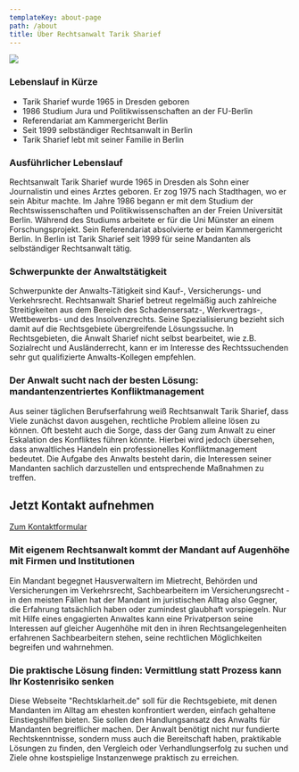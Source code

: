 ```yaml
---
templateKey: about-page
path: /about
title: Über Rechtsanwalt Tarik Sharief
---
```

<div class='inline-image'> <img src=/img/img_0513.jpg/> </div> 

### Lebenslauf in Kürze

* Tarik Sharief wurde 1965 in Dresden geboren
* 1986 Studium Jura und Politikwissenschaften an der FU-Berlin
* Referendariat am Kammergericht Berlin
* Seit 1999 selbständiger Rechtsanwalt in Berlin
* Tarik Sharief lebt mit seiner Familie in Berlin

### Ausführlicher Lebenslauf

Rechtsanwalt Tarik Sharief wurde 1965 in Dresden als Sohn einer Journalistin und eines Arztes geboren. Er zog 1975 nach Stadthagen, wo er sein Abitur machte. Im Jahre 1986 begann er mit dem Studium der Rechtswissenschaften und Politikwissenschaften an der Freien Universität Berlin. Während des Studiums arbeitete er für die Uni Münster an einem Forschungsprojekt. Sein Referendariat absolvierte er beim Kammergericht Berlin. In Berlin ist Tarik Sharief seit 1999 für seine Mandanten als selbständiger Rechtsanwalt tätig.

### Schwerpunkte der Anwaltstätigkeit

Schwerpunkte der Anwalts-Tätigkeit sind Kauf-, Versicherungs- und Verkehrsrecht. Rechtsanwalt Sharief betreut regelmäßig auch zahlreiche Streitigkeiten aus dem Bereich des Schadensersatz-, Werkvertrags-, Wettbewerbs- und des Insolvenzrechts. Seine Spezialisierung bezieht sich damit auf die Rechtsgebiete übergreifende Lösungssuche. In Rechtsgebieten, die Anwalt Sharief nicht selbst bearbeitet, wie z.B. Sozialrecht und Ausländerrecht, kann er im Interesse des Rechtssuchenden sehr gut qualifizierte Anwalts-Kollegen empfehlen.



### Der Anwalt sucht nach der besten Lösung: mandantenzentriertes Konfliktmanagement

Aus seiner täglichen Berufserfahrung weiß Rechtsanwalt Tarik Sharief, dass Viele zunächst davon ausgehen, rechtliche Problem alleine lösen zu können. Oft besteht auch die Sorge, dass der Gang zum Anwalt zu einer Eskalation des Konfliktes führen könnte. Hierbei wird jedoch übersehen, dass anwaltliches Handeln ein professionelles Konfliktmanagement bedeutet. Die Aufgabe des Anwalts besteht darin, die Interessen seiner Mandanten sachlich darzustellen und entsprechende Maßnahmen zu treffen.

<div class="bg-scnd container-fluid" style="margin-top:1rem;margin-bottom:1rem;"><div class="container"><div class="justify-content-center row"><div class="col-md-auto"><h2 style="text-align: right; width: fit-content;">Jetzt Kontakt aufnehmen</h2></div><div class="col-md-auto"><a href="contact" class="btn btn-primary">Zum Kontaktformular</a></div></div></div></div>

### Mit eigenem Rechtsanwalt kommt der Mandant auf Augenhöhe mit Firmen und Institutionen

Ein Mandant begegnet Hausverwaltern im Mietrecht, Behörden und Versicherungen im Verkehrsrecht, Sachbearbeitern im Versicherungsrecht - in den meisten Fällen hat der Mandant im juristischen Alltag also Gegner, die Erfahrung tatsächlich haben oder zumindest glaubhaft vorspiegeln. Nur mit Hilfe eines engagierten Anwaltes kann eine Privatperson seine Interessen auf gleicher Augenhöhe mit den in ihren Rechtsangelegenheiten erfahrenen Sachbearbeitern stehen, seine rechtlichen Möglichkeiten begreifen und wahrnehmen.

### Die praktische Lösung finden: Vermittlung statt Prozess kann Ihr Kostenrisiko senken

Diese Webseite "Rechtsklarheit.de" soll für die Rechtsgebiete, mit denen Mandanten im Alltag am ehesten konfrontiert werden, einfach gehaltene Einstiegshilfen bieten. Sie sollen den Handlungsansatz des Anwalts für Mandanten begreiflicher machen. Der Anwalt benötigt nicht nur fundierte Rechtskenntnisse, sondern muss auch die Bereitschaft haben, praktikable Lösungen zu finden, den Vergleich oder Verhandlungserfolg zu suchen und Ziele ohne kostspielige Instanzenwege praktisch zu erreichen.